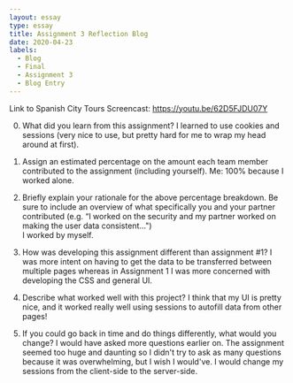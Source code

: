 ```yaml
---
layout: essay
type: essay
title: Assignment 3 Reflection Blog
date: 2020-04-23
labels:
  - Blog
  - Final
  - Assignment 3
  - Blog Entry
---
```


Link to Spanish City Tours Screencast: https://youtu.be/62D5FJDU07Y

0) What did you learn from this assignment? 
I learned to use cookies and sessions (very nice to use, but pretty hard for me to wrap my head around at first).

1) Assign an estimated percentage on the amount each team member contributed to the assignment (including yourself).
Me: 100% because I worked alone.

2) Briefly explain your rationale for the above percentage breakdown. Be sure to include an overview of what specifically you and your partner contributed (e.g. “I worked on the security and my partner worked on making the user data consistent...")  
I worked by myself.

3) How was developing this assignment different than assignment #1? 
I was more intent on having to get the data to be transferred between multiple pages whereas in Assignment 1 I was more concerned with developing the CSS and general UI.

4) Describe what worked well with this project? 
I think that my UI is pretty nice, and it worked really well using sessions to autofill data from other pages!

5) If you could go back in time and do things differently, what would you change? 
I would have asked more questions earlier on.  The assignment seemed too huge and daunting so I didn't try to ask as many questions because it was overwhelming, but I wish I would've.  I would change my sessions from the client-side to the server-side.
